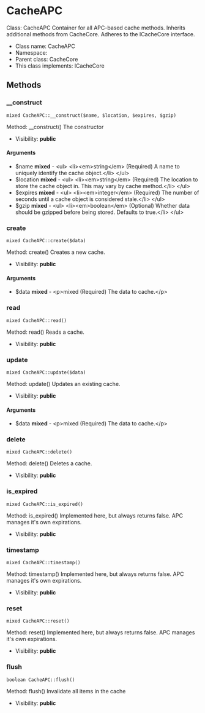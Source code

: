 CacheAPC
===============

Class: CacheAPC
	Container for all APC-based cache methods. Inherits additional methods from CacheCore. Adheres to the ICacheCore interface.




* Class name: CacheAPC
* Namespace: 
* Parent class: CacheCore
* This class implements: ICacheCore






Methods
-------


### __construct

    mixed CacheAPC::__construct($name, $location, $expires, $gzip)

Method: __construct()
	The constructor



* Visibility: **public**


#### Arguments
* $name **mixed** - &lt;ul&gt;
&lt;li&gt;&lt;em&gt;string&lt;/em&gt; (Required) A name to uniquely identify the cache object.&lt;/li&gt;
&lt;/ul&gt;
* $location **mixed** - &lt;ul&gt;
&lt;li&gt;&lt;em&gt;string&lt;/em&gt; (Required) The location to store the cache object in. This may vary by cache method.&lt;/li&gt;
&lt;/ul&gt;
* $expires **mixed** - &lt;ul&gt;
&lt;li&gt;&lt;em&gt;integer&lt;/em&gt; (Required) The number of seconds until a cache object is considered stale.&lt;/li&gt;
&lt;/ul&gt;
* $gzip **mixed** - &lt;ul&gt;
&lt;li&gt;&lt;em&gt;boolean&lt;/em&gt; (Optional) Whether data should be gzipped before being stored. Defaults to true.&lt;/li&gt;
&lt;/ul&gt;



### create

    mixed CacheAPC::create($data)

Method: create()
	Creates a new cache.



* Visibility: **public**


#### Arguments
* $data **mixed** - &lt;p&gt;mixed (Required) The data to cache.&lt;/p&gt;



### read

    mixed CacheAPC::read()

Method: read()
	Reads a cache.



* Visibility: **public**




### update

    mixed CacheAPC::update($data)

Method: update()
	Updates an existing cache.



* Visibility: **public**


#### Arguments
* $data **mixed** - &lt;p&gt;mixed (Required) The data to cache.&lt;/p&gt;



### delete

    mixed CacheAPC::delete()

Method: delete()
	Deletes a cache.



* Visibility: **public**




### is_expired

    mixed CacheAPC::is_expired()

Method: is_expired()
	Implemented here, but always returns false. APC manages it's own expirations.



* Visibility: **public**




### timestamp

    mixed CacheAPC::timestamp()

Method: timestamp()
	Implemented here, but always returns false. APC manages it's own expirations.



* Visibility: **public**




### reset

    mixed CacheAPC::reset()

Method: reset()
	Implemented here, but always returns false. APC manages it's own expirations.



* Visibility: **public**




### flush

    boolean CacheAPC::flush()

Method: flush()
 Invalidate all items in the cache



* Visibility: **public**



